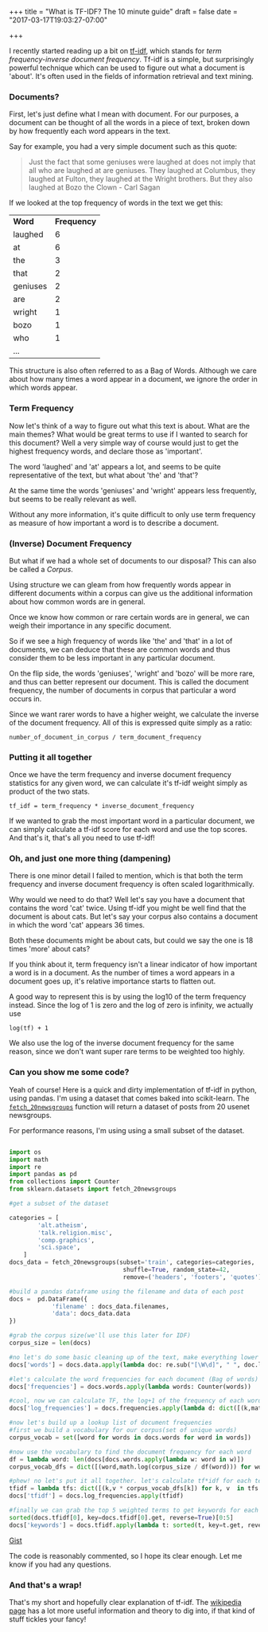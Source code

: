 +++
title = "What is TF-IDF? The 10 minute guide"
draft = false
date = "2017-03-17T19:03:27-07:00"

+++

I recently started reading up a bit on <a href="/web/20160731164955/https://en.wikipedia.org/wiki/Tf%E2%80%93idf">tf-idf</a>, which stands for <em>term frequency-inverse document frequency</em>. Tf-idf is a simple, but surprisingly powerful technique which can be used to figure out what a document is 'about'. It's often used in the fields of information retrieval and text mining.

### Documents?

First, let's just define what I mean with document. For our purposes, a document can be thought of all the words in a piece of text, broken down by how frequently each word appears in the text.

Say for example, you had a very simple document such as this quote:</p>

<blockquote>
 <p>Just the fact that some geniuses were laughed at does not imply that all who are laughed at are geniuses. They laughed at Columbus, they laughed at Fulton, they laughed at the Wright brothers. But they also laughed at Bozo the Clown - Carl Sagan</p>
</blockquote>

If we looked at the top frequency of words in the text we get this:

<table style="width:100%">  
 <tr>
   <td><b>Word</b></td>
   <td><b>Frequency</b></td>
  </th>
  <tr>
    <td>laughed</td>
    <td>6</td>
  </tr>
 <tr>
    <td>at</td>
    <td>6</td>
  </tr>
  <tr>
    <td>the</td>
    <td>3</td>
  </tr>
  <tr>
    <td>that</td>
    <td>2</td>
  </tr>
  <tr>
    <td>geniuses</td>
    <td>2</td>
  </tr>
  <tr>
    <td>are</td>
    <td>2</td>
  </tr>
  <tr>
    <td>wright</td>
    <td>1</td>
  </tr>
  <tr>
    <td>bozo</td>
    <td>1</td>
  </tr>
  <tr>
    <td>who</td>
    <td>1</td>
  </tr>
  <tr>
    <td colspan=2 style='center'>...</td>
  </tr>
 </table>

This structure is also often referred to as a Bag of Words. Although we care about how many times a word appear in a document, we ignore the order in which words appear.

### Term Frequency

Now let's think of a way to figure out what this text is about. What are the main themes? What would be great terms to use if I wanted to search for this document? Well a very simple way of course would just to get the highest frequency words, and declare those as 'important'.

The word 'laughed' and 'at' appears a lot, and seems to be quite representative of the text, but what about 'the' and 'that'?

At the same time the words 'geniuses' and 'wright' appears less frequently, but seems to be really relevant as well.

Without any more information, it's quite difficult to only use term frequency as measure of how important a word is to describe a document.

### (Inverse) Document Frequency

But what if we had a whole set of documents to our disposal? This can also be called a *Corpus*.

Using structure we can gleam from how frequently words appear in different documents within a corpus can give us the additional information about how common words are in general.

Once we know how common or rare certain words are in general, we can weigh their importance in any specific document.

So if we see a high frequency of words like 'the' and 'that' in a lot of documents, we can deduce that these are common words and thus consider them to be less important in any particular document. </p>

On the flip side, the words 'geniuses', 'wright' and 'bozo' will be more rare, and thus can better represent our document. This is called the document frequency, the number of documents in corpus that particular a word occurs in.

Since we want rarer words to have a higher weight, we calculate the inverse of the document frequency. All of this is expressed quite simply as a ratio:

```number_of_document_in_corpus / term_document_frequency```

### Putting it all together

Once we have the term frequency and inverse document frequency statistics for any given word, we can calculate it's tf-idf weight simply as product of the two stats.

```tf_idf = term_frequency * inverse_document_frequency```

If we wanted to grab the most important word in a particular document, we can simply calculate a tf-idf score for each word and use the top scores. And that's it, that's all you need to use tf-idf!

### Oh, and just one more thing (dampening)

There is one minor detail I failed to mention, which is that both the term frequency and inverse document frequency is often scaled logarithmically.

Why would we need to do that? Well let's say you have a document that contains the word 'cat' twice. Using tf-idf you might be well find that the document is about cats. But let's say your corpus also contains a document in which the word 'cat' appears 36 times.

Both these documents might be about cats, but could we say the one is 18 times 'more' about cats?

If you think about it, term frequency isn't a linear indicator of how important a word is in a document. As the number of times a word appears in a document goes up, it's relative importance starts to flatten out.

A good way to represent this is by using the log10 of the term frequency instead. Since the log of 1 is zero and the log of zero is infinity, we actually use

```log(tf) + 1```


We also use the log of the inverse document frequency for the same reason, since we don't want super rare terms to be weighted too highly.

### Can you show me some code?

Yeah of course! Here is a quick and dirty implementation of tf-idf in python, using pandas. I'm using a dataset that comes baked into scikit-learn. The <a href="/web/20160731164955/http://scikit-learn.org/stable/datasets/twenty_newsgroups.html"><code>fetch_20newsgroups</code></a> function will return a dataset of posts from 20 usenet newsgroups.

For performance reasons, I'm using using a small subset of the dataset.

```python

import os
import math
import re
import pandas as pd
from collections import Counter
from sklearn.datasets import fetch_20newsgroups

#get a subset of the dataset

categories = [
        'alt.atheism',
        'talk.religion.misc',
        'comp.graphics',
        'sci.space',
    ]
docs_data = fetch_20newsgroups(subset='train', categories=categories,
                                shuffle=True, random_state=42,
                                remove=('headers', 'footers', 'quotes'))

#build a pandas dataframe using the filename and data of each post
docs =  pd.DataFrame({
            'filename' : docs_data.filenames,
            'data': docs_data.data
})

#grab the corpus size(we'll use this later for IDF)
corpus_size = len(docs)

#no let's do some basic cleaning up of the text, make everything lower case and strip out all non-letters
docs['words'] = docs.data.apply(lambda doc: re.sub("[\W\d]", " ", doc.lower().strip()).split())

#let's calculate the word frequencies for each document (Bag of words)
docs['frequencies'] = docs.words.apply(lambda words: Counter(words))

#cool, now we can calculate TF, the log+1 of the frequency of each word
docs['log_frequencies'] = docs.frequencies.apply(lambda d: dict([(k,math.log(v) + 1) for k, v in d.iteritems()]))

#now let's build up a lookup list of document frequencies
#first we build a vocabulary for our corpus(set of unique words)
corpus_vocab = set([word for words in docs.words for word in words])

#now use the vocabulary to find the document frequency for each word
df = lambda word: len(docs[docs.words.apply(lambda w: word in w)])
corpus_vocab_dfs = dict([(word,math.log(corpus_size / df(word))) for word in corpus_vocab])

#phew! no let's put it all together. let's calculate tf*idf for each term
tfidf = lambda tfs: dict([(k,v * corpus_vocab_dfs[k]) for k, v  in tfs.iteritems()])
docs['tfidf'] = docs.log_frequencies.apply(tfidf)

#finally we can grab the top 5 weighted terms to get keywords for each document
sorted(docs.tfidf[0], key=docs.tfidf[0].get, reverse=True)[0:5]
docs['keywords'] = docs.tfidf.apply(lambda t: sorted(t, key=t.get, reverse=True)[0:5])
```

[Gist](https://gist.github.com/michael-erasmus/ad16c57cf48eb95a4b63)

The code is reasonably commented, so I hope its clear enough. Let me know if you had any questions.

### And that's a wrap!

That's my short and hopefully clear explanation of tf-idf. The <a href="/web/20160731164955/https://en.wikipedia.org/wiki/Tf%E2%80%93idf">wikipedia page</a> has a lot more useful information and theory to dig into, if that kind of stuff tickles your fancy!
